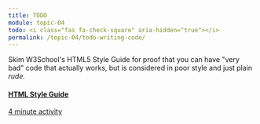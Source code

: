 ```yaml
---
title: TODO
module: topic-04
todo: <i class="fas fa-check-square" aria-hidden="true"></i>
permalink: /topic-04/todo-writing-code/
---
```


Skim W3School's HTML5 Style Guide for proof that you can have "very bad" code that actually works, but is considered in poor style and just plain _rude._

<div class="row text-center">
  <div class="col-lg-4">
    <div class="bs-component">
      <div class="list-group">
        <a href="https://www.w3schools.com/html/html5_syntax.asp" target="_blank" class="list-group-item">
          <i class="icon-hw fas fa-code" aria-hidden="true"></i>
          <h4 class="list-group-item-heading">HTML Style Guide</h4>
          <div class="divider-hw"></div>
          <p class="list-group-item-text"><i class="far fa-clock" aria-hidden="true"></i> 4 minute activity</p>
        </a>
      </div>
    </div>
  </div>
</div>
